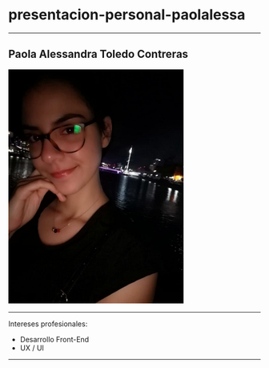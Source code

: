 # presentacion-personal-paolalessa
---
## Paola Alessandra Toledo Contreras

<img src="Foto_Perfil_Paola_Toledo.jpeg" width="350" alt="Foto de Perfil">

***

Intereses profesionales:
- Desarrollo Front-End
- UX / UI

***

